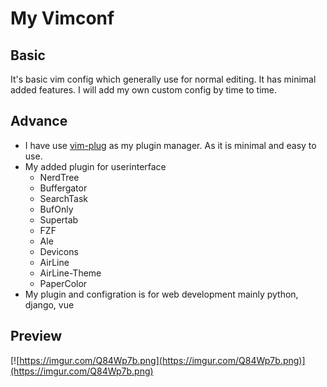 
# My Vimconf


## Basic

It's basic vim config which generally use for normal editing. It has minimal added features.
I will add my own custom config by time to time.

## Advance

* I have use [vim-plug](https://github.com/junegunn/vim-plug) as my plugin manager. As it is minimal and easy to use.
* My added plugin for userinterface
  * NerdTree
  * Buffergator
  * SearchTask
  * BufOnly
  * Supertab
  * FZF
  * Ale
  * Devicons
  * AirLine
  * AirLine-Theme
  * PaperColor
* My plugin and configration is for web development mainly python, django, vue

## Preview

[![https://imgur.com/Q84Wp7b.png](https://imgur.com/Q84Wp7b.png)](https://imgur.com/Q84Wp7b.png)

